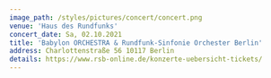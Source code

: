 ```yaml
---
image_path: /styles/pictures/concert/concert.png
venue: 'Haus des Rundfunks'
concert_date: Sa, 02.10.2021
title: 'Babylon ORCHESTRA & Rundfunk-Sinfonie Orchester Berlin'
address: Charlottenstraße 56 10117 Berlin
details: https://www.rsb-online.de/konzerte-uebersicht-tickets/
---
```

